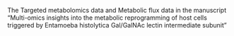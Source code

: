 The Targeted metabolomics data and Metabolic flux data in the manuscript “Multi-omics insights into the metabolic reprogramming of host cells triggered by Entamoeba histolytica Gal/GalNAc lectin intermediate subunit”
